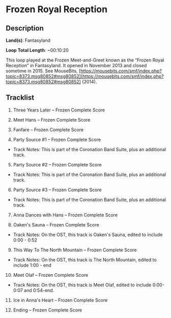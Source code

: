 # Frozen Royal Reception

## Description

**Land(s)**: Fantasyland

**Loop Total Length**: ~00:10:20

This loop played at the Frozen Meet-and-Greet known as the “Frozen Royal Reception” in Fantasyland. It opened in November 2013 and closed sometime in 2015. See MouseBits, [https://mousebits.com/smf/index.php?topic=8373.msg80852#msg80852](https://mousebits.com/smf/index.php?topic=8373.msg80852#msg80852) (2014).

## Tracklist

1. Three Years Later – Frozen Complete Score


2. Meet Hans – Frozen Complete Score


3. Fanfare – Frozen Complete Score


4. Party Source #1 – Frozen Complete Score
- Track Notes: This is part of the Coronation Band Suite, plus an additional track.

5. Party Source #2 – Frozen Complete Score
- Track Notes: This is part of the Coronation Band Suite, plus an additional track.

6. Party Source #3 – Frozen Complete Score
- Track Notes: This is part of the Coronation Band Suite, plus an additional track.

7. Anna Dances with Hans – Frozen Complete Score


8. Oaken's Sauna – Frozen Complete Score
- Track Notes: On the OST, this track is Oaken's Sauna, edited to include 0:00 - 0:52

9. This Way To The North Mountain – Frozen Complete Score
- Track Notes: On the OST, this track is The North Mountain, edited to include 1:00 - end

10. Meet Olaf – Frozen Complete Score
- Track Notes: On the OST, this track is Meet Olaf, edited to include 0:00-0:07 and 0:54-end.

11. Ice in Anna's Heart – Frozen Complete Score


12. Ending – Frozen Complete Score

